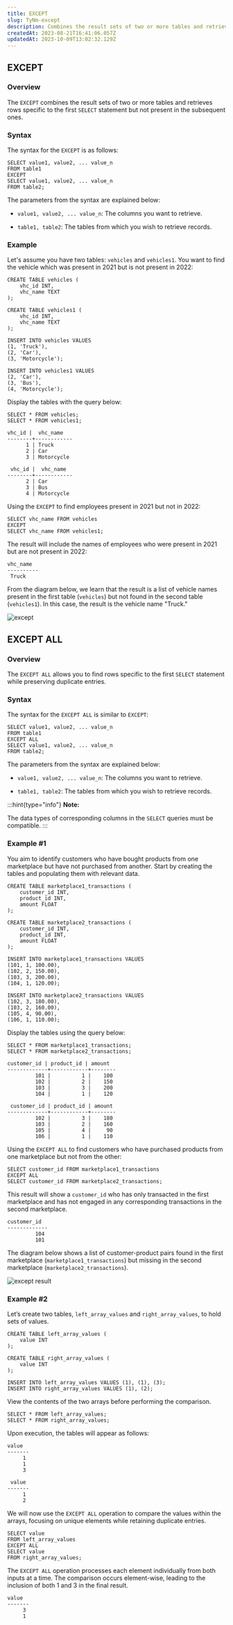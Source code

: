 ```yaml
---
title: EXCEPT
slug: TyNm-except
description: Combines the result sets of two or more tables and retrieves rows specific to the first table but not present in the others. Find out more here.
createdAt: 2023-08-21T16:41:06.057Z
updatedAt: 2023-10-09T13:02:32.129Z
---
```


## EXCEPT

### Overview

The `EXCEPT` combines the result sets of two or more tables and retrieves rows specific to the first `SELECT` statement but not present in the subsequent ones.

### Syntax

The syntax for the `EXCEPT` is as follows:

```pgsql
SELECT value1, value2, ... value_n
FROM table1
EXCEPT
SELECT value1, value2, ... value_n
FROM table2;
```

The parameters from the syntax are explained below:

- `value1, value2, ... value_n`: The columns you want to retrieve.

- `table1, table2`: The tables from which you wish to retrieve records.

### Example

Let's assume you have two tables: `vehicles` and `vehicles1`. You want to find the vehicle which was present in 2021 but is not present in 2022:

```pgsql
CREATE TABLE vehicles (
    vhc_id INT,
    vhc_name TEXT
);

CREATE TABLE vehicles1 (
    vhc_id INT,
    vhc_name TEXT
);

INSERT INTO vehicles VALUES
(1, 'Truck'),
(2, 'Car'),
(3, 'Motorcycle');

INSERT INTO vehicles1 VALUES
(2, 'Car'),
(3, 'Bus'),
(4, 'Motorcycle');
```

Display the tables with the query below:

```pgsql
SELECT * FROM vehicles;
SELECT * FROM vehicles1;
```

```pgsql
vhc_id |  vhc_name
--------+------------
      1 | Truck
      2 | Car
      3 | Motorcycle

 vhc_id |  vhc_name
--------+------------
      2 | Car
      3 | Bus
      4 | Motorcycle
```

Using the `EXCEPT` to find employees present in 2021 but not in 2022:

```pgsql
SELECT vhc_name FROM vehicles
EXCEPT
SELECT vhc_name FROM vehicles1;
```

The result will include the names of employees who were present in 2021 but are not present in 2022:

```pgsql
vhc_name
----------
 Truck
```

From the diagram below, we learn that the result is a list of vehicle names present in the first table (`vehicles`) but not found in the second table (`vehicles1`). In this case, the result is the vehicle name "Truck."

![except](../../../assets/except.png)

## EXCEPT ALL

### Overview

The `EXCEPT ALL` allows you to find rows specific to the first `SELECT` statement while preserving duplicate entries.

### Syntax

The syntax for the `EXCEPT ALL` is similar to `EXCEPT`:

```pgsql
SELECT value1, value2, ... value_n
FROM table1
EXCEPT ALL
SELECT value1, value2, ... value_n
FROM table2;
```

The parameters from the syntax are explained below:

- `value1, value2, ... value_n`: The columns you want to retrieve.

- `table1, table2`: The tables from which you wish to retrieve records.

:::hint{type="info"}
**Note:**

The data types of corresponding columns in the `SELECT` queries must be compatible.
:::

### Example #1

You aim to identify customers who have bought products from one marketplace but have not purchased from another. Start by creating the tables and populating them with relevant data.

```pgsql
CREATE TABLE marketplace1_transactions (
    customer_id INT,
    product_id INT,
    amount FLOAT
);

CREATE TABLE marketplace2_transactions (
    customer_id INT,
    product_id INT,
    amount FLOAT
);

INSERT INTO marketplace1_transactions VALUES
(101, 1, 100.00),
(102, 2, 150.00),
(103, 3, 200.00),
(104, 1, 120.00);

INSERT INTO marketplace2_transactions VALUES
(102, 3, 180.00),
(103, 2, 160.00),
(105, 4, 90.00),
(106, 1, 110.00);
```

Display the tables using the query below:

```pgsql
SELECT * FROM marketplace1_transactions;
SELECT * FROM marketplace2_transactions;
```

```pgsql
customer_id | product_id | amount
-------------+------------+--------
         101 |          1 |    100
         102 |          2 |    150
         103 |          3 |    200
         104 |          1 |    120

 customer_id | product_id | amount
-------------+------------+--------
         102 |          3 |    180
         103 |          2 |    160
         105 |          4 |     90
         106 |          1 |    110
```

Using the `EXCEPT ALL` to find customers who have purchased products from one marketplace but not from the other:

```pgsql
SELECT customer_id FROM marketplace1_transactions
EXCEPT ALL
SELECT customer_id FROM marketplace2_transactions;
```

This result will show a `customer_id` who has only transacted in the first marketplace and has not engaged in any corresponding transactions in the second marketplace.

```pgsql
customer_id
-------------
         104
         101
```

The diagram below shows a list of customer-product pairs found in the first marketplace (`marketplace1_transactions`) but missing in the second marketplace (`marketplace2_transactions`).&#x20;

![except result](../../../assets/except-2.png)

### Example #2

Let’s create two tables, `left_array_values` and `right_array_values`, to hold sets of values.

```pgsql
CREATE TABLE left_array_values (
    value INT
);

CREATE TABLE right_array_values (
    value INT
);

INSERT INTO left_array_values VALUES (1), (1), (3);
INSERT INTO right_array_values VALUES (1), (2);
```

View the contents of the two arrays before performing the comparison.

```pgsql
SELECT * FROM left_array_values;
SELECT * FROM right_array_values;
```

Upon execution, the tables will appear as follows:

```pgsql
value
-------
     1
     1
     3

 value
-------
     1
     2
```

We will now use the `EXCEPT ALL` operation to compare the values within the arrays, focusing on unique elements while retaining duplicate entries.

```pgsql
SELECT value
FROM left_array_values
EXCEPT ALL
SELECT value
FROM right_array_values;
```

The `EXCEPT ALL` operation processes each element individually from both inputs at a time. The comparison occurs element-wise, leading to the inclusion of both 1 and 3 in the final result.&#x20;

```pgsql
value
-------
     3
     1
```
